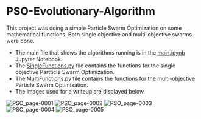 # PSO-Evolutionary-Algorithm

This project was doing a simple Particle Swarm Optimization on some mathematical functions. Both single objective and multi-objective swarms were done. 

- The main file that shows the algorithms running is in the [main.ipynb]() Jupyter Notebook.
- The [SingleFunctions.py]() file contains the functions for the single objective Partticle Swarm Optimization.
- The [MultiFunctions.py]() file contains the functions for the multi-objective Particle Swarm Optimization. 
- The images used for a writeup are displayed below.

![PSO_page-0001](https://user-images.githubusercontent.com/91440867/160255958-95e34568-2ec7-46b0-9a13-f59c8fc6d1c1.jpg)
![PSO_page-0002](https://user-images.githubusercontent.com/91440867/160255963-503b4e0e-819f-4324-966c-7675e7a387ed.jpg)
![PSO_page-0003](https://user-images.githubusercontent.com/91440867/160255964-7cc92a58-c0bf-463e-885a-91c6d32da2ea.jpg)
![PSO_page-0004](https://user-images.githubusercontent.com/91440867/160255968-457ca3ac-d9c3-4f93-a9e9-0ef9bc1b4fe8.jpg)
![PSO_page-0005](https://user-images.githubusercontent.com/91440867/160255972-d609bca9-d266-46e2-addd-8549b8c02470.jpg)
